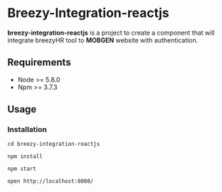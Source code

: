 # Breezy-Integration-reactjs

**breezy-integration-reactjs** is a project to create a component that will integrate breezyHR tool to **MOBGEN** website with authentication.
## Requirements

+ Node >= 5.8.0
+ Npm >= 3.7.3

## Usage

### Installation

```
cd breezy-integration-reactjs 

npm install

npm start

open http://localhost:8080/
```
